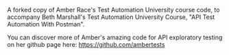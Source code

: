 A forked copy of Amber Race's Test Automation University course code, to accompany Beth Marshall's Test Automation University Course, "API Test Automation With Postman".

You can discover more of Amber's amazing code for API exploratory testing on her github page here: https://github.com/ambertests
